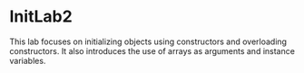 # InitLab2
This lab focuses on initializing objects using constructors and overloading constructors. It also introduces the use of arrays as arguments and instance variables.
